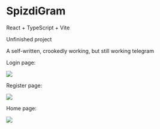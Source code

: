 # SpizdiGram

React + TypeScript + Vite

Unfinished project

A self-written, crookedly working, but still working telegram

Login page:

![](https://github.com/user-attachments/assets/f2a726ea-00fa-42d9-8b6f-6f2f1dc961e6)

Register page:

![](https://github.com/user-attachments/assets/f504ed54-1546-4437-9765-a6f2c190ed60)

Home page:

![](https://github.com/user-attachments/assets/2d7ca3ef-83a9-4387-94b1-4658a8a57382)
